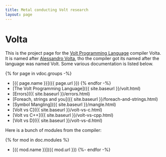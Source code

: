 ```yaml
---
title: Metal conducting Volt research
layout: page
---
```


# Volta

This is the project page for the [Volt Programming Language](http://www.volt-lang.org) compiler Volta.
It is named after [Alessandro Volta](https://en.wikipedia.org/wiki/Alessandro_Volta),
tho the compiler got its named after the language was named Volt.
Some various documentation is listed below.

{% for page in vdoc.groups -%}
*  [{{ page.name }}]({{ page.url }})
{% endfor -%}
*  [The Volt Programming Language]({{ site.baseurl }}/volt.html)
*  [Errors]({{ site.baseurl }}/errors.html)
*  [Foreach, strings and you]({{ site.baseurl }}/foreach-and-strings.html)
*  [Symbol Mangling]({{ site.baseurl }}/mangle.html)
*  [Volt vs C]({{ site.baseurl }}/volt-vs-c.html)
*  [Volt vs C++]({{ site.baseurl }}/volt-vs-cpp.html)
*  [Volt vs D]({{ site.baseurl }}/volt-vs-d.html)

Here is a bunch of modules from the compiler:

{% for mod in doc.modules %}
*  [{{ mod.name }}]({{ mod.url }})
{%- endfor -%}

